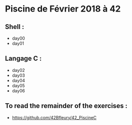 # Piscine de Février 2018 à 42
## Shell :
- day00
- day01

## Langage C :
- day02
- day03
- day04
- day05
- day06

## To read the remainder of the exercises :  
- https://github.com/42Bfleury/42_PiscineC
